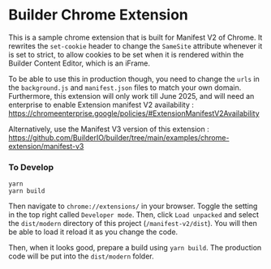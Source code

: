 # Builder Chrome Extension

This is a sample chrome extension that is built for Manifest V2 of Chrome. It rewrites the `set-cookie` header to change the `SameSite` attribute whenever it is set to strict, to allow cookies to be set when it is rendered within the Builder Content Editor, which is an iFrame. 

To be able to use this in production though, you need to change the `urls` in the `background.js` and `manifest.json` files to match your own domain. Furthermore, this extension will only work till June 2025, and will need an enterprise to enable Extension manifest V2 availability : https://chromeenterprise.google/policies/#ExtensionManifestV2Availability

Alternatively, use the Manifest V3 version of this extension : https://github.com/BuilderIO/builder/tree/main/examples/chrome-extension/manifest-v3

### To Develop

```
yarn
yarn build
```

Then navigate to `chrome://extensions/` in your browser. Toggle the setting in the top right called `Developer mode`. Then, click `Load unpacked` and select the `dist/modern` directory of this project (`/manifest-v2/dist`). You will then be able to load it reload it as you change the code.

Then, when it looks good, prepare a build using `yarn build`. The production code will be put into the `dist/modern` folder.

